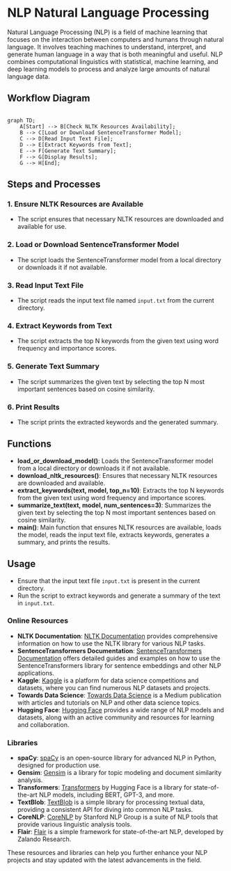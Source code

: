 # NLP Natural Language Processing

Natural Language Processing (NLP) is a field of machine learning that focuses on the interaction between computers and humans through natural language. It involves teaching machines to understand, interpret, and generate human language in a way that is both meaningful and useful. NLP combines computational linguistics with statistical, machine learning, and deep learning models to process and analyze large amounts of natural language data.

## Workflow Diagram

```mermaid

graph TD;
    A[Start] --> B[Check NLTK Resources Availability];
    B --> C[Load or Download SentenceTransformer Model];
    C --> D[Read Input Text File];
    D --> E[Extract Keywords from Text];
    E --> F[Generate Text Summary];
    F --> G[Display Results];
    G --> H[End];
```

## Steps and Processes

### 1. Ensure NLTK Resources are Available
- The script ensures that necessary NLTK resources are downloaded and available for use.

### 2. Load or Download SentenceTransformer Model
- The script loads the SentenceTransformer model from a local directory or downloads it if not available.

### 3. Read Input Text File
- The script reads the input text file named `input.txt` from the current directory.

### 4. Extract Keywords from Text
- The script extracts the top N keywords from the given text using word frequency and importance scores.

### 5. Generate Text Summary
- The script summarizes the given text by selecting the top N most important sentences based on cosine similarity.

### 6. Print Results
- The script prints the extracted keywords and the generated summary.

## Functions

- **load_or_download_model()**: Loads the SentenceTransformer model from a local directory or downloads it if not available.
- **download_nltk_resources()**: Ensures that necessary NLTK resources are downloaded and available.
- **extract_keywords(text, model, top_n=10)**: Extracts the top N keywords from the given text using word frequency and importance scores.
- **summarize_text(text, model, num_sentences=3)**: Summarizes the given text by selecting the top N most important sentences based on cosine similarity.
- **main()**: Main function that ensures NLTK resources are available, loads the model, reads the input text file, extracts keywords, generates a summary, and prints the results.

## Usage

- Ensure that the input text file `input.txt` is present in the current directory.
- Run the script to extract keywords and generate a summary of the text in `input.txt`.

### Online Resources
- **NLTK Documentation**: [NLTK Documentation](https://www.nltk.org/documentation.html) provides comprehensive information on how to use the NLTK library for various NLP tasks.
- **SentenceTransformers Documentation**: [SentenceTransformers Documentation](https://www.sbert.net/docs/) offers detailed guides and examples on how to use the SentenceTransformers library for sentence embeddings and other NLP applications.
- **Kaggle**: [Kaggle](https://www.kaggle.com/) is a platform for data science competitions and datasets, where you can find numerous NLP datasets and projects.
- **Towards Data Science**: [Towards Data Science](https://towardsdatascience.com/) is a Medium publication with articles and tutorials on NLP and other data science topics.
- **Hugging Face**: [Hugging Face](https://huggingface.co/) provides a wide range of NLP models and datasets, along with an active community and resources for learning and collaboration.

### Libraries
- **spaCy**: [spaCy](https://spacy.io/) is an open-source library for advanced NLP in Python, designed for production use.
- **Gensim**: [Gensim](https://radimrehurek.com/gensim/) is a library for topic modeling and document similarity analysis.
- **Transformers**: [Transformers](https://huggingface.co/transformers/) by Hugging Face is a library for state-of-the-art NLP models, including BERT, GPT-3, and more.
- **TextBlob**: [TextBlob](https://textblob.readthedocs.io/en/dev/) is a simple library for processing textual data, providing a consistent API for diving into common NLP tasks.
- **CoreNLP**: [CoreNLP](https://stanfordnlp.github.io/CoreNLP/) by Stanford NLP Group is a suite of NLP tools that provide various linguistic analysis tools.
- **Flair**: [Flair](https://github.com/flairNLP/flair) is a simple framework for state-of-the-art NLP, developed by Zalando Research.

These resources and libraries can help you further enhance your NLP projects and stay updated with the latest advancements in the field.
